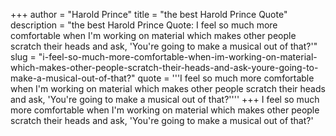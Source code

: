 +++
author = "Harold Prince"
title = "the best Harold Prince Quote"
description = "the best Harold Prince Quote: I feel so much more comfortable when I'm working on material which makes other people scratch their heads and ask, 'You're going to make a musical out of that?'"
slug = "i-feel-so-much-more-comfortable-when-im-working-on-material-which-makes-other-people-scratch-their-heads-and-ask-youre-going-to-make-a-musical-out-of-that?"
quote = '''I feel so much more comfortable when I'm working on material which makes other people scratch their heads and ask, 'You're going to make a musical out of that?''''
+++
I feel so much more comfortable when I'm working on material which makes other people scratch their heads and ask, 'You're going to make a musical out of that?'
